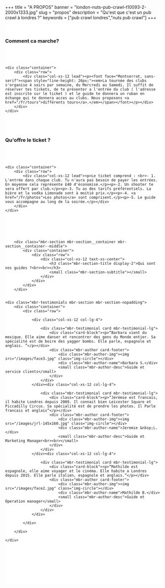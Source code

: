 +++
title = "A PROPOS"
banner = "london-nuts-pub-crawl-t10093-2-2000x1333.jpg"
slug = "propos"
description = "Qu'est que c'est un pub crawl à londres ?"
keywords = ["pub crawl londres","nuts pub crawl"]
+++

<section class="mbr-section mbr-section__container article" id="header3-1k" style="background-color: rgb(255, 255, 255); padding-top: 20px; padding-bottom: 20px;">
    <div class="container">
        <div class="row">
            <div class="col-xs-12">
                <h3 class="mbr-section-title display-2">Comment ca marche?</h3>
                <small class="mbr-section-subtitle"></small>
            </div>
        </div>
    </div>
</section>

<section class="mbr-section article mbr-section__container" id="content2-1l" style="background-color: rgb(255, 255, 255); padding-top: 20px; padding-bottom: 20px;">

    <div class="container">
        <div class="row">
            <div class="col-xs-12 lead"><p><font face="Montserrat, sans-serif"><span style="line-height: 26px;"><em>La tournée des clubs s'organise 4 soirs par semaine, du Mercredi au Samedi. Il suffit de réserver tes tickets, de te présenter a l'entrée du club ( l'adresse est inscrite sur le ticket ) et le guide te donnera un ruban en échange qui te donnera acces au clubs. Nous proposons <a href="/fr/tours">différents tours</a>.</em></span></font></p></div>
        </div>
    </div>

</section>

<section class="mbr-section mbr-section__container article" id="header3-1m" style="background-color: rgb(255, 255, 255); padding-top: 20px; padding-bottom: 20px;">
    <div class="container">
        <div class="row">
            <div class="col-xs-12">
                <h3 class="mbr-section-title display-2">Qu'offre le ticket ?</h3>
                <small class="mbr-section-subtitle"></small>
            </div>
        </div>
    </div>
</section>

<section class="mbr-section article mbr-section__container" id="content1-1n" style="background-color: rgb(255, 255, 255); padding-top: 20px; padding-bottom: 20px;">

    <div class="container">
        <div class="row">
            <div class="col-xs-12 lead"><p>Le ticket comprend : <br>- 1. L'entrée dans chaque club. Tu n'aura pas besoin de payer les entrées. En moyenne cela représente £40 d'économisé.</p><p>-2. Un shooter te sera offert par club.</p><p>-3. Tu as des tarifs préférentiels. La bière et la vodka Limonade sont à moitié prix.</p><p>-4. <a href="/fr/photos">Les photos</a> sont comprisent.</p><p>-5. Le guide vous accompagne au long de la soirée.</p></div>
        </div>
    </div>

</section>

<section class="mbr-section" id="testimonials1-n" style="background-color: rgb(255, 255, 255); padding-top: 40px; padding-bottom: 120px;">



        <div class="mbr-section mbr-section__container mbr-section__container--middle">
            <div class="container">
                <div class="row">
                    <div class="col-xs-12 text-xs-center">
                        <h3 class="mbr-section-title display-2">Qui sont nos guides ?<br><br></h3>
                        <small class="mbr-section-subtitle"></small>
                    </div>
                </div>
            </div>
        </div>


    <div class="mbr-testimonials mbr-section mbr-section-nopadding">
        <div class="container">
            <div class="row">

                <div class="col-xs-12 col-lg-4">

                    <div class="mbr-testimonial card mbr-testimonial-lg">
                        <div class="card-block"><p>“Barbara vient du mexique. Elle aime danser et rencontrer des gens du Monde entier. Sa spécialité est de boire des yagger bombs. Elle parle, espagnole et anglais. ”</p></div>
                        <div class="mbr-author card-footer">
                            <div class="mbr-author-img"><img src="/images/face3.jpg" class="img-circle"></div>
                            <div class="mbr-author-name">Barbara S.</div>
                            <small class="mbr-author-desc">Guide et service clients</small>
                        </div>
                    </div>
                </div><div class="col-xs-12 col-lg-4">

                    <div class="mbr-testimonial card mbr-testimonial-lg">
                        <div class="card-block"><p>“Jérémie est francais, il habite Londres depuis 2009. Il connait bien Leicester Square et Piccadilly Circus. Sa spécialité est de prendre les photos. Il Parle francais et anglais”</p></div>
                        <div class="mbr-author card-footer">
                            <div class="mbr-author-img"><img src="/images/jrl-145x160.jpg" class="img-circle"></div>
                            <div class="mbr-author-name">Jeremie &nbsp;L.</div>
                            <small class="mbr-author-desc">Guide et Marketing Manager<br><br></small>
                        </div>
                    </div>
                </div><div class="col-xs-12 col-lg-4">

                    <div class="mbr-testimonial card mbr-testimonial-lg">
                        <div class="card-block"><p>“Mathilde est espagnole, elle aime voyager et le cinéma. Elle habite a Londres depuis 2015. Elle parle italien, espagnole et anglais.”</p></div>
                        <div class="mbr-author card-footer">
                            <div class="mbr-author-img"><img src="/images/face2.jpg" class="img-circle"></div>
                            <div class="mbr-author-name">Mathilde B.</div>
                            <small class="mbr-author-desc">Guide et Operation manager</small>
                        </div>
                    </div>
                </div>

            </div>

        </div>

    </div>

</section>
